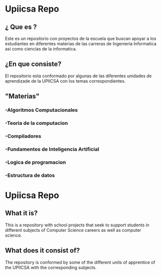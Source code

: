 # Upiicsa Repo

## ¿ Que es ?
Este es un repositorio con proyectos de la escuela que buscan apoyar a los estudiantes en diferentes materias de las carreras de Ingenieria Informatica asi como ciencias de la informatica.

## ¿En que consiste?
El repositorio esta conformado por algunas de las diferentes unidades de aprendizade de la UPIICSA con los temas correspondientes.
## "Materias"

### -Algoritmos Computacionales

### -Teoria de la computacion 

### -Compiladores 

### -Fundamentos de Inteligencia Artificial 

### -Logica de programacion

### -Estructura de datos 


# Upiicsa Repo

## What it is?
This is a repository with school projects that seek to support students in different subjects of Computer Science careers as well as computer science.

## What does it consist of?
The repository is conformed by some of the different units of apprentice of the UPIICSA with the corresponding subjects.

